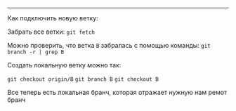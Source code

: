 ___

Как подключить новую ветку:


Забрать все ветки:
`git fetch`

Можно проверить, что ветка `B` забралась с помощью команды:
`git branch -r | grep B`

Создать локальную ветку можно так:

`git checkout origin/B`
`git branch B`
`git checkout B`

Все теперь есть локальная бранч, которая отражает нужную нам ремот бранч
